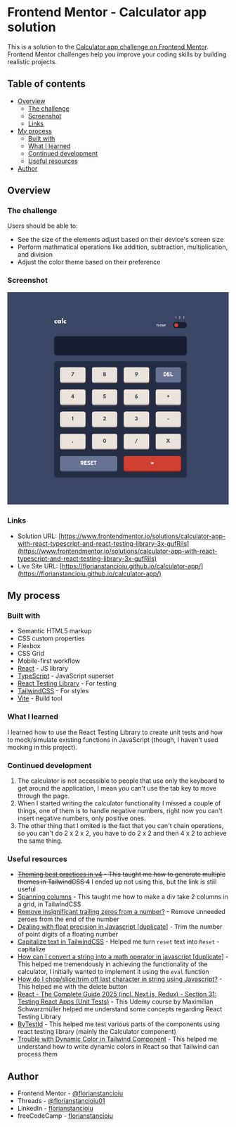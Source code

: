 # Frontend Mentor - Calculator app solution

This is a solution to the [Calculator app challenge on Frontend Mentor](https://www.frontendmentor.io/challenges/calculator-app-9lteq5N29). Frontend Mentor challenges help you improve your coding skills by building realistic projects.

## Table of contents

- [Overview](#overview)
  - [The challenge](#the-challenge)
  - [Screenshot](#screenshot)
  - [Links](#links)
- [My process](#my-process)
  - [Built with](#built-with)
  - [What I learned](#what-i-learned)
  - [Continued development](#continued-development)
  - [Useful resources](#useful-resources)
- [Author](#author)

## Overview

### The challenge

Users should be able to:

- See the size of the elements adjust based on their device's screen size
- Perform mathmatical operations like addition, subtraction, multiplication, and division
- Adjust the color theme based on their preference

### Screenshot

![](./screenshot.png)

### Links

- Solution URL: [https://www.frontendmentor.io/solutions/calculator-app-with-react-typescript-and-react-testing-library-3x-gufRiIs](https://www.frontendmentor.io/solutions/calculator-app-with-react-typescript-and-react-testing-library-3x-gufRiIs)
- Live Site URL: [https://florianstancioiu.github.io/calculator-app/](https://florianstancioiu.github.io/calculator-app/)

## My process

### Built with

- Semantic HTML5 markup
- CSS custom properties
- Flexbox
- CSS Grid
- Mobile-first workflow
- [React](https://reactjs.org/) - JS library
- [TypeScript](https://www.typescriptlang.org/) - JavaScript superset
- [React Testing Library](https://testing-library.com/docs/react-testing-library/intro/) - For testing
- [TailwindCSS](https://tailwindcss.com/) - For styles
- [Vite](https://vite.dev/) - Build tool

### What I learned

I learned how to use the React Testing Library to create unit tests and how to mock/simulate existing functions in JavaScript (though, I haven't used mocking in this project).

### Continued development

1.  The calculator is not accessible to people that use only the keyboard to get around the application, I mean you can't use the tab key to move through the page.
2.  When I started writing the calculator functionality I missed a couple of things, one of them is to handle negative numbers, right now you can't insert negative numbers, only positive ones.
3.  The other thing that I omited is the fact that you can't chain operations, so you can't do 2 x 2 x 2, you have to do 2 x 2 and then 4 x 2 to achieve the same thing.

### Useful resources

- ~~[Theming best practices in v4](https://github.com/tailwindlabs/tailwindcss/discussions/18471) - This taught me how to generate multiple themes in TailwindCSS 4~~ I ended up not using this, but the link is still useful
- [Spanning columns](https://tailwindcss.com/docs/grid-column#spanning-columns) - This taught me how to make a div take 2 columns in a grid, in TailwindCSS
- [Remove insignificant trailing zeros from a number?](https://stackoverflow.com/a/3613112/12159189) - Remove unneeded zeroes from the end of the number
- [Dealing with float precision in Javascript [duplicate]](https://stackoverflow.com/a/11695730/12159189) - Trim the number of point digits of a floating number
- [Capitalize text in TailwindCSS](https://tailwindcss.com/docs/text-transform) - Helped me turn `reset` text into `Reset` - capitalize
- [How can I convert a string into a math operator in javascript [duplicate]](https://stackoverflow.com/a/13077966/12159189) - This helped me tremendously in achieving the functionality of the calculator, I initially wanted to implement it using the `eval` function
- [How do I chop/slice/trim off last character in string using Javascript?](https://stackoverflow.com/a/953274/12159189) - This helped me with the delete button
- [React - The Complete Guide 2025 (incl. Next.js, Redux) - Section 31: Testing React Apps (Unit Tests)](https://www.udemy.com/course/react-the-complete-guide-incl-redux) - This Udemy course by Maximilian Schwarzmüller helped me understand some concepts regarding React Testing Library
- [ByTestId](https://testing-library.com/docs/queries/bytestid/) - This helped me test various parts of the components using react testing library (mainly the Calculator component)
- [Trouble with Dynamic Color in Tailwind Component](https://stackoverflow.com/questions/76353036/trouble-with-dynamic-color-in-tailwind-component) - This helped me understand how to write dynamic colors in React so that Tailwind can process them

## Author

- Frontend Mentor - [@florianstancioiu](https://www.frontendmentor.io/profile/florianstancioiu)
- Threads - [@florianstancioiu01](https://www.threads.com/@florianstancioiu01)
- LinkedIn - [florianstancioiu](https://www.linkedin.com/in/florian-stancioiu-765661349/)
- freeCodeCamp - [florianstancioiu](https://www.freecodecamp.org/florianstancioiu)

